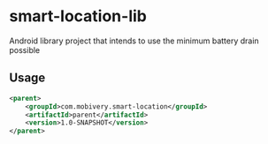 smart-location-lib
==================

Android library project that intends to use the minimum battery drain possible

Usage
-----

````xml
<parent>
	<groupId>com.mobivery.smart-location</groupId>
	<artifactId>parent</artifactId>
	<version>1.0-SNAPSHOT</version>
</parent>
````